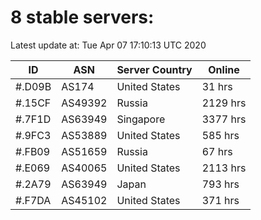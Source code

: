 # 8 stable servers:

Latest update at: Tue Apr 07 17:10:13 UTC 2020

| ID | ASN | Server Country | Online |
| -- | --- | -------------- | ------ |
| #.D09B | AS174 | United States | 31 hrs |
| #.15CF | AS49392 | Russia | 2129 hrs |
| #.7F1D | AS63949 | Singapore | 3377 hrs |
| #.9FC3 | AS53889 | United States | 585 hrs |
| #.FB09 | AS51659 | Russia | 67 hrs |
| #.E069 | AS40065 | United States | 2113 hrs |
| #.2A79 | AS63949 | Japan | 793 hrs |
| #.F7DA | AS45102 | United States | 371 hrs |

